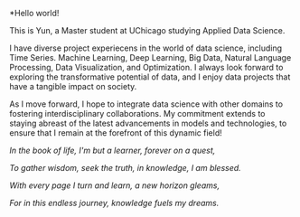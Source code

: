 

*Hello world! 

This is Yun, a Master student at UChicago studying Applied Data Science. 

I have diverse project experiecens in the world of data science, including Time Series. Machine Learning, Deep Learning, Big Data, Natural Language Processing, Data Visualization, and Optimization. I always look forward to exploring the transformative potential of data, and I enjoy data projects that have a tangible impact on society. 

As I move forward, I hope to integrate data science with other domains to fostering interdisciplinary collaborations. My commitment extends to staying abreast of the latest advancements in models and technologies, to ensure that I remain at the forefront of this dynamic field!

*In the book of life, I'm but a learner, forever on a quest,*

*To gather wisdom, seek the truth, in knowledge, I am blessed.*

*With every page I turn and learn, a new horizon gleams,*

*For in this endless journey, knowledge fuels my dreams.*
